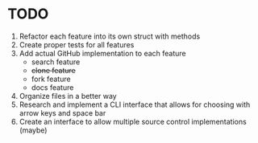 # TODO
1. Refactor each feature into its own struct with methods
2. Create proper tests for all features
3. Add actual GitHub implementation to each feature
    - search feature
    - ~~clone feature~~
    - fork feature
    - docs feature
4. Organize files in a better way
5. Research and implement a  CLI interface that allows for choosing with arrow keys and space bar
6. Create an interface to allow multiple source control implementations (maybe)